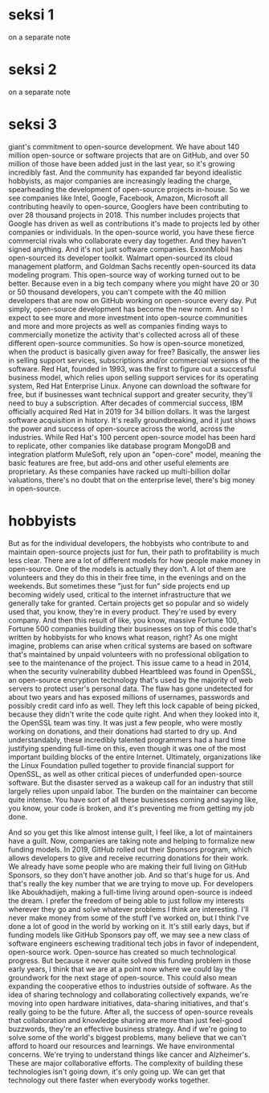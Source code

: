# seksi 1
on a separate note

# seksi 2
on a separate note

# seksi 3
giant's commitment to open-source development.  We have about 140 million open-source or software projects that are on  GitHub, and over 50 million of those have been added just in the last  year, so it's growing incredibly fast.  And the community has expanded far beyond idealistic hobbyists, as major  companies are increasingly leading the charge, spearheading the  development of open-source projects in-house.  So we see companies like Intel, Google, Facebook, Amazon, Microsoft all  contributing heavily to open-source, Googlers have been contributing to  over 28 thousand projects in 2018.  This number includes projects that Google has driven as well as  contributions it's made to projects led by other companies or individuals.  In the open-source world, you have these fierce commercial rivals who  collaborate every day together.  And they haven't signed anything.  And it's not just software companies.  ExxonMobil has open-sourced its developer toolkit.  Walmart open-sourced its cloud management platform, and Goldman Sachs  recently open-sourced its data modeling program.  This open-source way of working turned out to be better.  Because even in a big tech company where you might have 20 or 30 or 50  thousand developers, you can't compete with the 40 million developers that  are now on GitHub working on open-source every day.  Put simply, open-source development has become the new norm.  And so I expect to see more and more investment into open-source  communities and more and more projects as well as companies finding ways  to commercially monetize the activity that's collected across all of these  different open-source communities.  So how is open-source monetized, when the product is basically given away  for free? Basically, the answer lies in selling support services,  subscriptions and/or commercial versions of the software.  Red Hat, founded in 1993, was the first to figure out a successful  business model, which relies upon selling support services for its  operating system, Red Hat Enterprise Linux.  Anyone can download the software for free, but if businesses want  technical support and greater security, they'll need to buy a  subscription. After decades of commercial success, IBM officially acquired  Red Hat in 2019 for 34 billion dollars.  It was the largest software acquisition in history.  It's really groundbreaking, and it just shows the power and success of  open-source across the world, across the industries.  While Red Hat's 100 percent open-source model has been hard to replicate,  other companies like database program MongoDB and integration platform  MuleSoft, rely upon an "open-core" model, meaning the basic features are  free, but add-ons and other useful elements are proprietary.  As these companies have racked up multi-billion dollar valuations, there's  no doubt that on the enterprise level, there's big money in open-source. 

# hobbyists
But as for the individual developers, the hobbyists who contribute to and  maintain open-source projects just for fun, their path to profitability is  much less clear. There are a lot of different models for how people make  money in open-source.  One of the models is actually they don't.  A lot of them are volunteers and they do this in their free time, in the  evenings and on the weekends.  But sometimes these "just for fun" side projects end up becoming widely  used, critical to the internet infrastructure that we generally take for  granted. Certain projects get so popular and so widely used that, you  know, they're in every product.  They're used by every company. And then this result of like, you know,  massive Fortune 100, Fortune 500 companies building their businesses on  top of this code that's written by hobbyists for who knows what reason,  right? As one might imagine, problems can arise when critical systems are  based on software that's maintained by unpaid volunteers with no  professional obligation to see to the maintenance of the project.  This issue came to a head in 2014, when the security vulnerability dubbed  Heartbleed was found in OpenSSL, an open-source encryption technology  that's used by the majority of web servers to protect user's personal  data. The flaw has gone undetected for about two years and has exposed  millions of usernames, passwords and possibly credit card info as well.  They left this lock capable of being picked, because they didn't write the  code quite right.  And when they looked into it, the OpenSSL team was tiny.  It was just a few people, who were mostly working on donations, and their  donations had started to dry up.  And understandably, these incredibly talented programmers had a hard time  justifying spending full-time on this, even though it was one of the most  important building blocks of the entire Internet.  Ultimately, organizations like the Linux Foundation pulled together to  provide financial support for OpenSSL, as well as other critical pieces of  underfunded open-source software.  But the disaster served as a wakeup call for an industry that still  largely relies upon unpaid labor.  The burden on the maintainer can become quite intense.  You have sort of all these businesses coming and saying like, you know,  your code is broken, and it's preventing me from getting my job done.  

And so you get this like almost intense guilt, I feel like, a lot of  maintainers have a guilt.  Now, companies are taking note and helping to formalize new funding  models. In 2019, GitHub rolled out their Sponsors program, which allows  developers to give and receive recurring donations for their work.  We already have some people who are making their full living on GitHub  Sponsors, so they don't have another job.  And so that's huge for us.  And that's really the key number that we are trying to move up.  For developers like Aboukhadijeh, making a full-time living around  open-source is indeed the dream.  I prefer the freedom of being able to just follow my interests wherever  they go and solve whatever problems I think are interesting.  I'll never make money from some of the stuff I've worked on, but I think  I've done a lot of good in the world by working on it.  It's still early days, but if funding models like GitHub Sponsors pay off,  we may see a new class of software engineers eschewing traditional tech  jobs in favor of independent, open-source work.  Open-source has created so much technological progress.  But because it never quite solved this funding problem in those early  years, I think that we are at a point now where we could lay the  groundwork for the next stage of open-source.  This could also mean expanding the cooperative ethos to industries outside  of software. As the idea of sharing technology and collaborating  collectively expands, we're moving into open hardware initiatives,  data-sharing initiatives, and that's really going to be the future.  After all, the success of open-source reveals that collaboration and  knowledge sharing are more than just feel-good buzzwords, they're an  effective business strategy.  And if we're going to solve some of the world's biggest problems, many  believe that we can't afford to hoard our resources and learnings.  We have environmental concerns.  We're trying to understand things like cancer and Alzheimer's.  These are major collaborative efforts.  The complexity of building these technologies isn't going down, it's only  going up. We can get that technology out there faster when everybody works  together.  